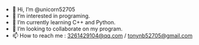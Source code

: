 - 👋 Hi, I’m @unicorn52705
- 👀 I’m interested in programing.
- 🌱 I’m currently learning C++ and Python.
- 💞️ I’m looking to collaborate on my program.
- 📫 How to reach me : 3261429104@qq.com / tonynb52705@gmail.com

<!---
unicorn52705/unicorn52705 is a ✨ special ✨ repository because its `README.md` (this file) appears on your GitHub profile.
You can click the Preview link to take a look at your changes.
--->
